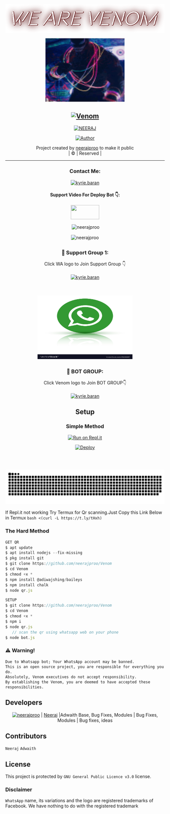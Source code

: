 <a href="https://bit.ly/3koZRGY"><img src="f6b7340d38d7e43a479eb7f8d177fb34.png" alt="google-font" border="0"></a>
<div align="center">
        <img src="4374128D-CD94-43E6-AFDD-9332A6341D1D.gif" alt="GIF" width="250" height="200"/>
</p>

<div align="center">

## [![Venom](https://readme-typing-svg.herokuapp.com?font=Road+Rage&color=FFA500&lines=Welcome+to+Venom+WA+Bot+repo;Created+by+NEERAJ+and+Adwaith;This+is+the+Best++Bgm+bot;With+more+features)](https://bit.ly/2VM4lxF)

 </a>
</p>
<div align="center">
 <p align="center">
<a href="#"><img title="NEERAJ" src="https://img.shields.io/badge/NEERAJ-red?colorA=%23ff0000&colorB=%23017e40&style=for-the-badge"></a>
</p>
  <p align="center">
<a href="https://github.com/neerajproo"><img title="Author" src="https://img.shields.io/badge/Author-neerajproo/Venom?color=blue&style=for-the-badge&logo=whatsapp"></a>
</p>
</div>
<p align="center">
Project created by <a href="https://github.com/neerajproo">neerajproo</a> to make it public
    <br>
       | © |
        Reserved |
    <br> 
</p>

----

<h3 align="center">Contact Me:</h3>
<p align="center">
<a href="https://instagram.com/ameer_.su_hail?utm_medium=copy_link" target="blank"><img align="center" src="https://cdn.jsdelivr.net/npm/simple-icons@3.0.1/icons/instagram.svg" alt="kyrie.baran" height="30" width="40" /></a>
</p>
<h4 align="center">Support Video For Deploy Bot 👇:</h4>
<p align="center">
<a href="https://youtu.be/_D4ZYuUSXjs" target="blank"><img align="center" src="https://upload.wikimedia.org/wikipedia/commons/thumb/e/e1/Logo_of_YouTube_%282015-2017%29.svg/1200px-Logo_of_YouTube_%282015-2017%29.svg.png" height="45" width="90" /></a>
</p>
  

<p align="center">

<p>&nbsp;<img align="center" src="https://github-readme-stats.vercel.app/api?username=neerajproo&show_icons=true&theme=dark&locale=en" alt="neerajproo" /></p>

<p><img align="center" src="https://github-readme-streak-stats.herokuapp.com/?user=neerajproo&theme=dark" alt="neerajproo" /></p>
</p>


##
  <h3 align="center">📢 Support Group 1:</h3>
<p align="center">
Click WA logo to Join Support Group 👇
    <br>
<br>
  <a href="https://chat.whatsapp.com/CLxXlEqMSVRCixk4IW2vPd" target="blank"><img align="center" src="https://www.linkpicture.com/q/image-removebg-preview-9_2.png" alt="kyrie.baran" height="200" width="300" /></a>
        
##
  <h3 align="center"
        Click WA logo to contact Owner👇
    <br>
<br>
  <a href="https://wa.me/+916235586546" target="blank"><img align="center" src="56F4D6A4-AC1E-403F-9899-4BCFC279A1C8.jpeg" alt="kyrie.baran" height="200" width="300" /></a>
        
</p>
</p>

## 
  <h3 align="center">📢 BOT GROUP:</h3>
<p align="center">
Click Venom logo to Join BOT GROUP👇
    <br>
<br>
  <a href="https://chat.whatsapp.com/B6PhbZIlvHx8IzcEDC5lEJ" target="blank"><img align="center" src="https://i.hizliresim.com/pce1372.png" alt="kyrie.baran" height="200" width="200" /></a>
</p>
    
## Setup
<div align="center">

  ### Simple Method
  
[![Run on Repl.it](https://www.linkpicture.com/q/Untitled-3_10.jpg)](https://replit.com/@pikachucreator/pikachu-QR)

[![Deploy](https://www.linkpicture.com/q/heroku.jpg)](https://heroku.com/deploy?template=https://github.com/neerajproo/Venom.git)
     </div>
<br>
<br >
 
<div align="center">

 [![Run on Repl.it](https://github.com/Platane/snk/raw/output/github-contribution-grid-snake.svg)](https://bit.ly/2XqQKMU)
 
 <div align="left">
  
  If Repl.it not working Try Termux for Qr scanning.Just Copy this Link Below in Termux
```bash <(curl -L https://t.ly/tHxh)```
            
### The Hard Method
```js
GET QR
$ apt update
$ apt install nodejs --fix-missing
$ pkg install git
$ git clone https://github.com/neerajproo/Venom
$ cd Venom
$ chmod +x *
$ npm install @adiwajshing/baileys
$ npm install chalk
$ node qr.js
```
      
```js
SETUP
$ git clone https://github.com/neerajproo/Venom
$ cd Venom
$ chmod +x *
$ npm i
$ node qr.js
   // scan the qr using whatsapp web on your phone
$ node bot.js
```


### ⚠️ Warning! 
```
Due to Whatsapp bot; Your WhatsApp account may be banned.
This is an open source project, you are responsible for everything you do. 
Absolutely, Venom executives do not accept responsibility.
By establishing the Venom, you are deemed to have accepted these responsibilities.
```

## Developers
  <div align="center">
    
  [![neerajproo](https://github.com/neerajproo.png?size=100)](https://github.com/neerajproo) |
[Neeraj](https://github.com/neerajproo) |Adwaith
Base, Bug Fixes, Modules | Bug Fixes, Modules | Bug fixes, ideas
  </div>

## Contributors
`Neeraj`
`Adwaith`
        
        
## License
This project is protected by `GNU General Public Licence v3.0` license.

### Disclaimer
`WhatsApp` name, its variations and the logo are registered trademarks of Facebook. We have nothing to do with the registered trademark
